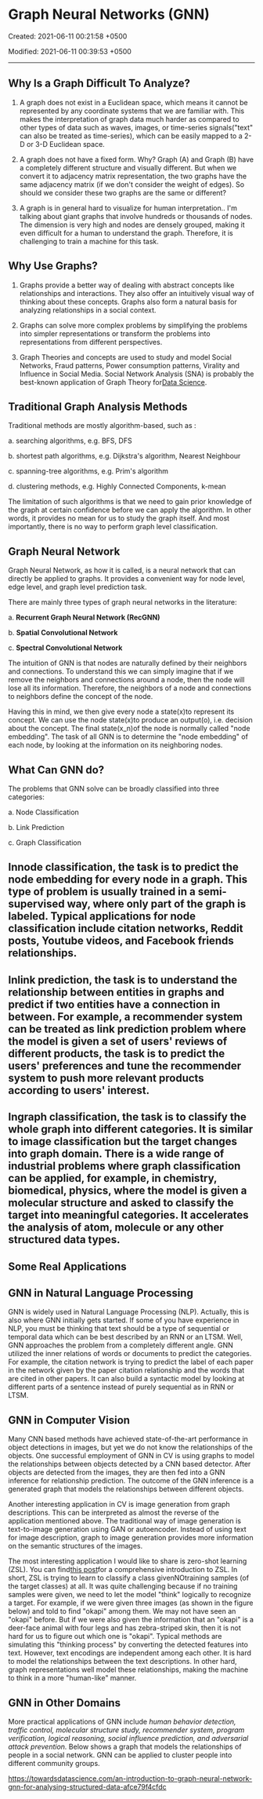 # Graph Neural Networks (GNN)

Created: 2021-06-11 00:21:58 +0500

Modified: 2021-06-11 00:39:53 +0500

---

## Why Is a Graph Difficult To Analyze?

1.  A graph does not exist in a Euclidean space, which means it cannot be represented by any coordinate systems that we are familiar with. This makes the interpretation of graph data much harder as compared to other types of data such as waves, images, or time-series signals("text" can also be treated as time-series), which can be easily mapped to a 2-D or 3-D Euclidean space.

2.  A graph does not have a fixed form. Why? Graph (A) and Graph (B) have a completely different structure and visually different. But when we convert it to adjacency matrix representation, the two graphs have the same adjacency matrix (if we don't consider the weight of edges). So should we consider these two graphs are the same or different?

3.  A graph is in general hard to visualize for human interpretation.. I'm talking about giant graphs that involve hundreds or thousands of nodes. The dimension is very high and nodes are densely grouped, making it even difficult for a human to understand the graph. Therefore, it is challenging to train a machine for this task.

## Why Use Graphs?

1.  Graphs provide a better way of dealing with abstract concepts like relationships and interactions. They also offer an intuitively visual way of thinking about these concepts. Graphs also form a natural basis for analyzing relationships in a social context.

2.  Graphs can solve more complex problems by simplifying the problems into simpler representations or transform the problems into representations from different perspectives.

3.  Graph Theories and concepts are used to study and model Social Networks, Fraud patterns, Power consumption patterns, Virality and Influence in Social Media. Social Network Analysis (SNA) is probably the best-known application of Graph Theory for[Data Science](https://courses.analyticsvidhya.com/courses/introduction-to-data-science-2?utm_source=blog&utm_medium=IntroductionGraphTheoryarticle).

## Traditional Graph Analysis Methods

Traditional methods are mostly algorithm-based, such as :

a.  searching algorithms, e.g. BFS, DFS

b.  shortest path algorithms, e.g. Dijkstra's algorithm, Nearest Neighbour

c.  spanning-tree algorithms, e.g. Prim's algorithm

d.  clustering methods, e.g. Highly Connected Components, k-mean

The limitation of such algorithms is that we need to gain prior knowledge of the graph at certain confidence before we can apply the algorithm. In other words, it provides no mean for us to study the graph itself. And most importantly, there is no way to perform graph level classification.

## Graph Neural Network

Graph Neural Network, as how it is called, is a neural network that can directly be applied to graphs. It provides a convenient way for node level, edge level, and graph level prediction task.

There are mainly three types of graph neural networks in the literature:

a.  **Recurrent Graph Neural Network (RecGNN)**

b.  **Spatial Convolutional Network**

c.  **Spectral Convolutional Network**

The intuition of GNN is that nodes are naturally defined by their neighbors and connections. To understand this we can simply imagine that if we remove the neighbors and connections around a node, then the node will lose all its information. Therefore, the neighbors of a node and connections to neighbors define the concept of the node.

Having this in mind, we then give every node a state(x)to represent its concept. We can use the node state(x)to produce an output(o), i.e. decision about the concept. The final state(x_n)of the node is normally called "node embedding". The task of all GNN is to determine the "node embedding" of each node, by looking at the information on its neighboring nodes.

## What Can GNN do?

The problems that GNN solve can be broadly classified into three categories:

a.  Node Classification

b.  Link Prediction

c.  Graph Classification

## Innode classification, the task is to predict the node embedding for every node in a graph. This type of problem is usually trained in a semi-supervised way, where only part of the graph is labeled. Typical applications for node classification include citation networks, Reddit posts, Youtube videos, and Facebook friends relationships.

## Inlink prediction, the task is to understand the relationship between entities in graphs and predict if two entities have a connection in between. For example, a recommender system can be treated as link prediction problem where the model is given a set of users' reviews of different products, the task is to predict the users' preferences and tune the recommender system to push more relevant products according to users' interest.

## Ingraph classification, the task is to classify the whole graph into different categories. It is similar to image classification but the target changes into graph domain. There is a wide range of industrial problems where graph classification can be applied, for example, in chemistry, biomedical, physics, where the model is given a molecular structure and asked to classify the target into meaningful categories. It accelerates the analysis of atom, molecule or any other structured data types.

## Some Real Applications

## GNN in Natural Language Processing

GNN is widely used in Natural Language Processing (NLP). Actually, this is also where GNN initially gets started. If some of you have experience in NLP, you must be thinking that text should be a type of sequential or temporal data which can be best described by an RNN or an LTSM. Well, GNN approaches the problem from a completely different angle. GNN utilized the inner relations of words or documents to predict the categories. For example, the citation network is trying to predict the label of each paper in the network given by the paper citation relationship and the words that are cited in other papers. It can also build a syntactic model by looking at different parts of a sentence instead of purely sequential as in RNN or LTSM.

## GNN in Computer Vision

Many CNN based methods have achieved state-of-the-art performance in object detections in images, but yet we do not know the relationships of the objects. One successful employment of GNN in CV is using graphs to model the relationships between objects detected by a CNN based detector. After objects are detected from the images, they are then fed into a GNN inference for relationship prediction. The outcome of the GNN inference is a generated graph that models the relationships between different objects.

Another interesting application in CV is image generation from graph descriptions. This can be interpreted as almost the reverse of the application mentioned above. The traditional way of image generation is text-to-image generation using GAN or autoencoder. Instead of using text for image description, graph to image generation provides more information on the semantic structures of the images.

The most interesting application I would like to share is zero-shot learning (ZSL). You can find[this post](https://towardsdatascience.com/applications-of-zero-shot-learning-f65bb232963f)for a comprehensive introduction to ZSL. In short, ZSL is trying to learn to classify a class givenNOtraining samples (of the target classes) at all. It was quite challenging because if no training samples were given, we need to let the model "think" logically to recognize a target. For example, if we were given three images (as shown in the figure below) and told to find "okapi" among them. We may not have seen an "okapi" before. But if we were also given the information that an "okapi" is a deer-face animal with four legs and has zebra-striped skin, then it is not hard for us to figure out which one is "okapi". Typical methods are simulating this "thinking process" by converting the detected features into text. However, text encodings are independent among each other. It is hard to model the relationships between the text descriptions. In other hard, graph representations well model these relationships, making the machine to think in a more "human-like" manner.

## GNN in Other Domains

More practical applications of GNN include *human behavior detection, traffic control, molecular structure study, recommender system, program verification, logical reasoning, social influence prediction, and adversarial attack prevention.* Below shows a graph that models the relationships of people in a social network. GNN can be applied to cluster people into different community groups.

<https://towardsdatascience.com/an-introduction-to-graph-neural-network-gnn-for-analysing-structured-data-afce79f4cfdc>
